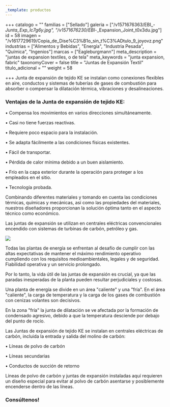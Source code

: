 ```yaml
---
_template: productos
---
```






+++
catalogo = ""
familias = ["Sellado"]
galeria = ["/v1571676363/EBI_-_Junta_Exp_lc7g6y.jpg", "/v1571676230/EBI_-_Expansion_Joint_t0x3du.jpg"]
id = 58
imagen = "/v1617729619/Copia_de_Dise%C3%B1o_sin_t%C3%ADtulo_9_joyovz.png"
industrias = ["Alimentos y Bebidas", "Energía", "Industria Pesada", "Química", "Ingenios"]
marcas = ["Eagleburgmann"]
meta_description = "juntas de expansion textiles, o de tela"
meta_keywords = "junta expansion, fabric"
taxonomyCover = false
title = "Juntas de Expansión Textil"
titulo_adicional = ""
weight = 58

+++
Junta de expansión de tejido KE se instalan como conexiones flexibles en aire, conductos y sistemas de tuberías de gases de combustión para absorber o compensar la dilatación térmica, vibraciones y desalineaciones.

### **Ventajas de la Junta de expansión de tejido KE:**

• Compensa los movimientos en varios direcciones simultáneamente.

• Casi no tiene fuerzas reactivas.

• Requiere poco espacio para la instalación.

• Se adapta fácilmente a las condiciones físicas existentes.

• Fácil de transportar.

• Pérdida de calor mínima debido a un buen aislamiento.

• Frío en la capa exterior durante la operación para proteger a los empleados en el sitio.

• Tecnología probada.

Combinando diferentes materiales y tomando en cuenta las condiciones térmicas, químicas y mecánicas, así como las propiedades del materiales, nuestros diseñadores proporcionan la solución óptima tanto en el aspecto técnico como económico. 

Las juntas de expansión se utilizan en centrales eléctricas convencionales encendido con sistemas de turbinas de carbón, petróleo y gas.

![](https://res.cloudinary.com/novatec/v1597179583/junta_textil-gigapixel-scale-4_00x_ulrpr9.png)

Todas las plantas de energía se enfrentan al desafío de cumplir con las altas expectativas de mantener el máximo rendimiento operativo cumpliendo con los requisitos medioambientales, legales y de seguridad. Fiabilidad operativa y un servicio prolongado.

Por lo tanto, la vida útil de las juntas de expansión es crucial, ya que las paradas inesperadas de la planta pueden resultar perjudiciales y costosas.

Una planta de energía se divide en un área "caliente" y una "fría". En el área "caliente", la carga de temperatura y la carga de los gases de combustión con cenizas volantes son decisivos. 

En la zona "fría" la junta de dilatación se ve afectada por la formación de condensado agresivo, debido a que la temperatura desciende por debajo del punto de rocío.

Las Juntas de expansión de tejido KE se instalan en centrales eléctricas de carbón, incluida la entrada y salida del molino de carbón:

• Líneas de polvo de carbón

• Líneas secundarias

• Conductos de succión de retorno

Líneas de polvo de carbón y juntas de expansión instaladas aquí requieren un diseño especial para evitar al polvo de carbón asentarse y posiblemente encenderse dentro de las líneas.

### **Consúltenos!**
